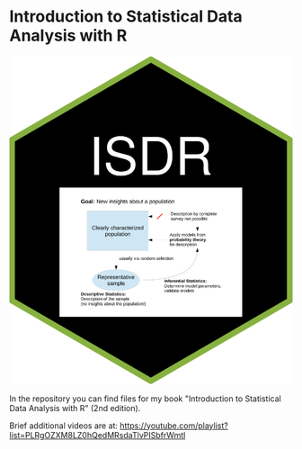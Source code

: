 # Introduction to Statistical Data Analysis with R

<img src="hex-ISDR.png" width="600">

In the repository you can find files for my book "Introduction to Statistical Data Analysis with R" (2nd edition).

Brief additional videos are at: <https://youtube.com/playlist?list=PLRgOZXM8LZ0hQedMRsdaTlvPISbfrWmtl>

